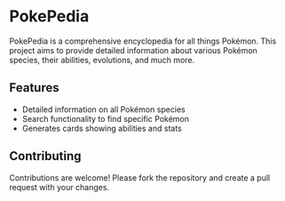 # PokePedia

PokePedia is a comprehensive encyclopedia for all things Pokémon. This project aims to provide detailed information about various Pokémon species, their abilities, evolutions, and much more.

## Features

- Detailed information on all Pokémon species
- Search functionality to find specific Pokémon
- Generates cards showing abilities and stats


## Contributing

Contributions are welcome! Please fork the repository and create a pull request with your changes.
